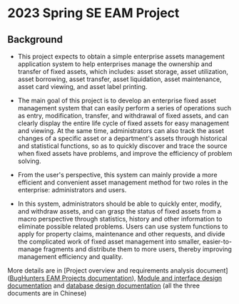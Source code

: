 # 2023 Spring SE EAM Project

## Background
- This project expects to obtain a simple enterprise assets management application system to help enterprises manage the ownership and transfer of fixed assets, which includes: asset storage, asset utilization, asset borrowing, asset transfer, asset liquidation, asset maintenance, asset card viewing, and asset label printing.

- The main goal of this project is to develop an enterprise fixed asset management system that can easily perform a series of operations such as entry, modification, transfer, and withdrawal of fixed assets, and can clearly display the entire life cycle of fixed assets for easy management and viewing. At the same time, administrators can also track the asset changes of a specific asset or a department's assets through historical and statistical functions, so as to quickly discover and trace the source when fixed assets have problems, and improve the efficiency of problem solving.

- From the user's perspective, this system can mainly provide a more efficient and convenient asset management method for two roles in the enterprise: administrators and users.

- In this system, administrators should be able to quickly enter, modify, and withdraw assets, and can grasp the status of fixed assets from a macro perspective through statistics, history and other information to eliminate possible related problems.
Users can use system functions to apply for property claims, maintenance and other requests, and divide the complicated work of fixed asset management into smaller, easier-to-manage fragments and distribute them to more users, thereby improving management efficiency and quality.

More details are in [Project overview and requirements analysis document]([BugHunters EAM Projects documentation](https://biwtqf4qkqh.feishu.cn/docx/WNw1ddEvyo9ApQxA3pBcPp2gn7g)), [Module and interface design documentation](https://biwtqf4qkqh.feishu.cn/docx/G42fd34DdodEfhxljizcyTBHnbf) and [database design documentation](https://biwtqf4qkqh.feishu.cn/docx/TzckdTLipo0UdNxth2PcfA0NnEg) (all the three documents are in Chinese)

